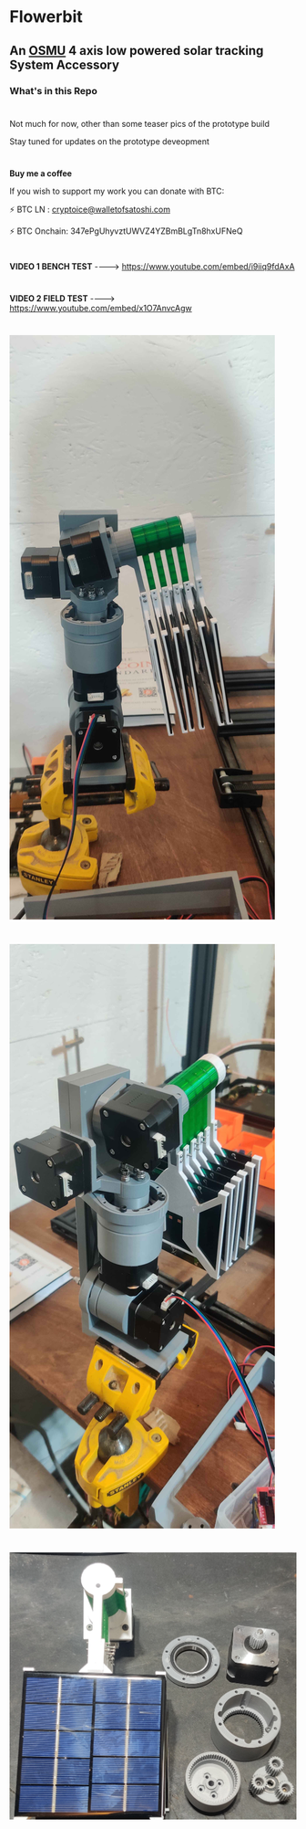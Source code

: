 # **Flowerbit** 

## **An <a href="https://osmu.wiki/osmu/about/" target="_blank">OSMU</a> 4 axis low powered solar tracking System Accessory**

### What's in this Repo
#
Not much for now, other than some teaser pics of the prototype build

Stay tuned for updates on the prototype deveopment 

#

**Buy me a coffee**

If you wish to support my work you can donate with BTC: 

⚡ BTC LN : cryptoice@walletofsatoshi.com

⚡ BTC Onchain: 347ePgUhyvztUWVZ4YZBmBLgTn8hxUFNeQ

#
**VIDEO 1 BENCH TEST** ----> https://www.youtube.com/embed/i9iiq9fdAxA
#
**VIDEO 2 FIELD TEST** ----> https://www.youtube.com/embed/x1O7AnvcAgw




#
![](pics/IMG_20250129_155012.jpg)
#
![](pics/IMG_20250129_155018.jpg)
#
![](pics/IMG_20250125_143705.jpg)